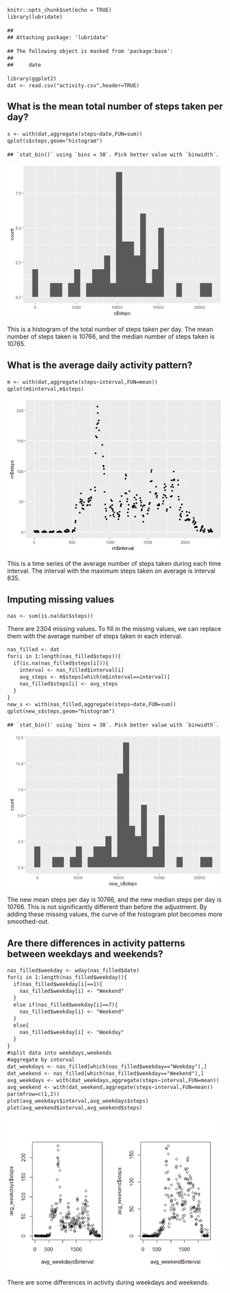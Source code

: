     knitr::opts_chunk$set(echo = TRUE)
    library(lubridate)

    ## 
    ## Attaching package: 'lubridate'

    ## The following object is masked from 'package:base':
    ## 
    ##     date

    library(ggplot2)
    dat <- read.csv("activity.csv",header=TRUE)

What is the mean total number of steps taken per day?
-----------------------------------------------------

    s <- with(dat,aggregate(steps~date,FUN=sum))
    qplot(s$steps,geom="histogram")

    ## `stat_bin()` using `bins = 30`. Pick better value with `binwidth`.

![](PA1_template_files/figure-markdown_strict/unnamed-chunk-1-1.png)

This is a histogram of the total number of steps taken per day. The mean
number of steps taken is 10766, and the median number of steps taken is
10765.

What is the average daily activity pattern?
-------------------------------------------

    m <- with(dat,aggregate(steps~interval,FUN=mean))
    qplot(m$interval,m$steps)

![](PA1_template_files/figure-markdown_strict/unnamed-chunk-2-1.png)

This is a time series of the average number of steps taken during each
time interval. The interval with the maximum steps taken on average is
interval 835.

Imputing missing values
-----------------------

    nas <- sum(is.na(dat$steps))

There are 2304 missing values. To fill in the missing values, we can
replace them with the average number of steps taken in each interval.

    nas_filled <- dat
    for(i in 1:length(nas_filled$steps)){
      if(is.na(nas_filled$steps[i])){
        interval <- nas_filled$interval[i]
        avg_steps <- m$steps[which(m$interval==interval)]
        nas_filled$steps[i] <- avg_steps
      }
    }
    new_s <- with(nas_filled,aggregate(steps~date,FUN=sum))
    qplot(new_s$steps,geom="histogram")

    ## `stat_bin()` using `bins = 30`. Pick better value with `binwidth`.

![](PA1_template_files/figure-markdown_strict/unnamed-chunk-4-1.png)

The new mean steps per day is 10766, and the new median steps per day is
10766. This is not significantly different than before the adjustment.
By adding these missing values, the curve of the histogram plot becomes
more smoothed-out.

Are there differences in activity patterns between weekdays and weekends?
-------------------------------------------------------------------------

    nas_filled$weekday <- wday(nas_filled$date)
    for(i in 1:length(nas_filled$weekday)){
      if(nas_filled$weekday[i]==1){
        nas_filled$weekday[i] <- "Weekend"
      }
      else if(nas_filled$weekday[i]==7){
        nas_filled$weekday[i] <- "Weekend"
      }
      else{
        nas_filled$weekday[i] <- "Weekday"
      }
    }
    #split data into weekdays,weekends
    #aggregate by interval
    dat_weekdays <- nas_filled[which(nas_filled$weekday=="Weekday"),]
    dat_weekend <- nas_filled[which(nas_filled$weekday=="Weekend"),]
    avg_weekdays <- with(dat_weekdays,aggregate(steps~interval,FUN=mean))
    avg_weekend <- with(dat_weekend,aggregate(steps~interval,FUN=mean))
    par(mfrow=c(1,2))
    plot(avg_weekdays$interval,avg_weekdays$steps)
    plot(avg_weekend$interval,avg_weekend$steps)

![](PA1_template_files/figure-markdown_strict/unnamed-chunk-5-1.png)

There are some differences in activity during weekdays and weekends.

